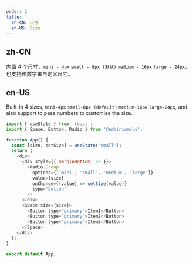 ```yaml
---
order: 2
title:
  zh-CN: 尺寸
  en-US: Size
---
```


## zh-CN

内置 4 个尺寸，`mini - 4px` `small - 8px (默认)` `medium - 16px` `large - 24px`，也支持传数字来自定义尺寸。

## en-US

Built-in 4 sizes, `mini-4px` `small-8px (default)` `medium-16px` `large-24px`, and also support to pass numbers to customize the size.

```js
import { useState } from 'react';
import { Space, Button, Radio } from '@adminium/ui';

function App() {
  const [size, setSize] = useState('small');
  return (
    <div>
      <div style={{ marginBottom: 20 }}>
        <Radio.Group
          options={['mini', 'small', 'medium', 'large']}
          value={size}
          onChange={(value) => setSize(value)}
          type="button"
        />
      </div>
      <Space size={size}>
        <Button type="primary">Item1</Button>
        <Button type="primary">Item2</Button>
        <Button type="primary">Item3</Button>
      </Space>
    </div>
  );
}

export default App;
```

